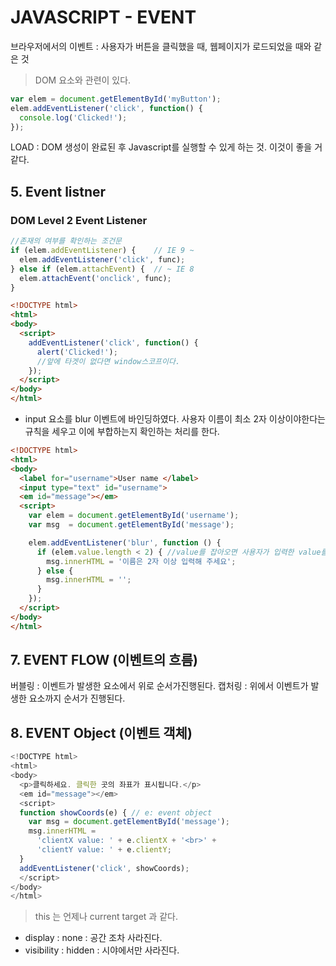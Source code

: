 # JAVASCRIPT - EVENT
브라우저에서의 이벤트 : 사용자가 버튼을 클릭했을 때, 웹페이지가 로드되었을 때와 같은 것 
> DOM 요소와 관련이 있다.

```javascript
var elem = document.getElementById('myButton');
elem.addEventListener('click', function() {
  console.log('Clicked!');
});
```
LOAD : DOM 생성이 완료된 후 Javascript를 실행할 수 있게 하는 것. 이것이 좋을 거 같다.

## 5. Event listner
### DOM Level 2 Event Listener
```javascript
//존재의 여부를 확인하는 조건문
if (elem.addEventListener) {    // IE 9 ~
  elem.addEventListener('click', func); 
} else if (elem.attachEvent) {  // ~ IE 8
  elem.attachEvent('onclick', func);
}
```
```html
<!DOCTYPE html>
<html>
<body>
  <script>
    addEventListener('click', function() {
      alert('Clicked!');
      //앞에 타겟이 없다면 window스코프이다.
    });
  </script>
</body>
</html>
```
- input 요소를 blur 이벤트에 바인딩하였다. 사용자 이름이 최소 2자 이상이야한다는 규칙을 세우고 이에 부합하는지 확인하는 처리를 한다.
```html
<!DOCTYPE html>
<html>
<body>
  <label for="username">User name </label>
  <input type="text" id="username">
  <em id="message"></em>
  <script>
    var elem = document.getElementById('username');
    var msg  = document.getElementById('message');

    elem.addEventListener('blur', function () {
      if (elem.value.length < 2) { //value를 잡아오면 사용자가 입력한 value를 잡아온다.
        msg.innerHTML = '이름은 2자 이상 입력해 주세요';
      } else {
        msg.innerHTML = '';
      }
    });
  </script>
</body>
</html>
```

## 7. EVENT FLOW (이벤트의 흐름)
버블링 : 이벤트가 발생한 요소에서 위로 순서가진행된다.
캡처링 : 위에서 이벤트가 발생한 요소까지 순서가 진행된다.

## 8. EVENT Object (이벤트 객체)

```javascript
<!DOCTYPE html>
<html>
<body>
  <p>클릭하세요. 클릭한 곳의 좌표가 표시됩니다.</p>
  <em id="message"></em>
  <script>
  function showCoords(e) { // e: event object
    var msg = document.getElementById('message');
    msg.innerHTML =
      'clientX value: ' + e.clientX + '<br>' +
      'clientY value: ' + e.clientY;
  }
  addEventListener('click', showCoords);
  </script>
</body>
</html>
```
>this 는 언제나 current target 과 같다.
- display : none : 공간 조차 사라진다.
- visibility : hidden : 시야에서만 사라진다.